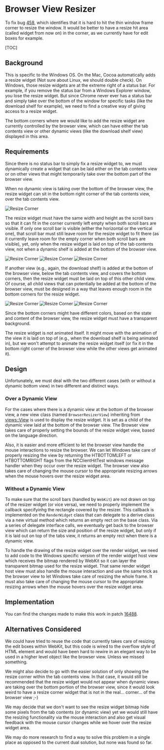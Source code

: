 # Browser View Resizer

To fix bug [458](http://code.google.com/p/chromium/issues/detail?id=458), which
identifies that it is hard to hit the thin window frame corner to resize the
window. It would be better to have a resize hit area (called widget from now on)
in the corner, as we currently have for edit boxes for example.

[TOC]

## Background

This is specific to the Windows OS. On the Mac, Cocoa automatically adds a
resize widget (Not sure about Linux, we should double check). On Windows, those
resize widgets are at the extreme right of a status bar. For example, if you
remove the status bar from a Windows Explorer window, you lose the resize
widget. But since Chrome never ever has a status bar and simply take over the
bottom of the window for specific tasks (like the download shelf for example),
we need to find a creative way of giving access to a resize widget.

The bottom corners where we would like to add the resize widget are currently
controlled by the browser view, which can have either the tab contents view or
other dynamic views (like the download shelf view) displayed in this area.

## Requirements

Since there is no status bar to simply fix a resize widget to, we must
dynamically create a widget that can be laid either on the tab contents view or
on other views that might temporarily take over the bottom part of the browser
view.

When no dynamic view is taking over the bottom of the browser view, the resize
widget can sit in the bottom right corner of the tab contents view, over the tab
contents view.

![Resize Corner](http://lh6.ggpht.com/_2OD0ww7UZAs/SUAaNi6TWYI/AAAAAAAAGmI/89jCYQ1Cxsw/ResizeCorner-2.png)

The resize widget must have the same width and height as
the scroll bars so that it can fit in the corner currently left empty when both
scroll bars are visible. If only one scroll bar is visible (either the
horizontal or the vertical one), that scroll bar must still leave room for the
resize widget to fit there (as it currently leave room for the empty corner when
both scroll bars are visible), yet, only when the resize widget is laid on top
of the tab contents view, not when a dynamic shelf is added at the bottom of the
browser view.

![Resize Corner](http://lh6.ggpht.com/_2OD0ww7UZAs/SUAaNjqr_iI/AAAAAAAAGmA/56hzjdnkVRI/ResizeCorner-1.png)
![Resize Corner](http://lh3.ggpht.com/_2OD0ww7UZAs/SUAaN_wDEUI/AAAAAAAAGmQ/7B4CTZTXOmk/ResizeCorner-3.png)
![Resize Corner](http://lh6.ggpht.com/_2OD0ww7UZAs/SUAaN7yme9I/AAAAAAAAGmY/EaniiAbwi-Q/ResizeCorner-4.png)

If another view (e.g.,  again, the download shelf) is added at the bottom of the
browser view, below the tab contents view, and covers the bottom corners, then
the resize widget must be laid on top of this other child view. Of course, all
child views that can potentially be added at the bottom of the browser view,
must be designed in a way that leaves enough room in the bottom corners for the
resize widget.

![Resize Corner](http://lh3.ggpht.com/_2OD0ww7UZAs/SUAaN17TIrI/AAAAAAAAGmg/6bljNQ_vZkI/ResizeCorner-5.png)
![Resize Corner](http://lh4.ggpht.com/_2OD0ww7UZAs/SUAaWINHA6I/AAAAAAAAGmo/-VG5FGC8Xds/ResizeCorner-6.png)
![Resize Corner](http://lh6.ggpht.com/_2OD0ww7UZAs/SUAaWDUpo0I/AAAAAAAAGmw/8USPzoMpgu0/ResizeCorner-7.png)

Since the bottom corners might have different colors, based on the state and
content of the browser view, the resize widget must have a transparent
background.

The resize widget is not animated itself. It might move with the animation of
the view it is laid on top of (e.g., when the download shelf is being animated
in), but we won't attempt to animate the resize widget itself (or fix it in the
bottom right corner of the browser view while the other views get animated it).

## Design

Unfortunately, we must deal with the two different cases (with or without a
dynamic bottom view) in two different and distinct ways.

### Over a Dynamic View

For the cases where there is a dynamic view at the bottom of the browser view, a
new view class (named `BrowserResizerView`) inheriting from
[views::View](http://src.chromium.org/svn/trunk/src/chrome/views/view.h) is used
to display the resize widget. It is set as a child of the dynamic view laid at
the bottom of the browser view. The Browser view takes care of properly setting
the bounds of the resize widget view, based on the language direction.

Also, it is easier and more efficient to let the browser view handle the mouse
interactions to resize the browser. We can let Windows take care of properly
resizing the view by returning the HTBOTTOMLEFT or HTBOTTOMRIGHT flags from the
NCClientHitTest windows message handler when they occur over the resize widget.
The browser view also takes care of changing the mouse cursor to the appropriate
resizing arrows when the mouse hovers over the resize widget area.

### Without a Dynamic View

To make sure that the scroll bars (handled by `WebKit`) are not drawn on top of
the resizer widget (or vice versa), we need to properly implement the callback
specifyinhg the rectangle covered by the resizer. This callback is implemented
on the `RenderWidget` class that can delegate to a derive class via a new
virtual method which returns an empty rect on the base class. Via a series of
delegate interface calls, we eventually get back to the browser view which can
return the size and position of the resize widget, but only if it is laid out on
top of the tabs view, it returns an empty rect when there is a dynamic view.

To handle the drawing of the resize widget over the render widget, we need to
add code to the Windows specific version of the render widget host view which
receives the bitmap rendered by WebKit so it can layer the transparent bitmap
used for the resize widget. That same render widget host view must also handle
the mouse interaction and use the same trick as the browser view to let Windows
take care of resizing the whole frame. It must also take care of changing the
mouse cursor to the appropriate resizing arrows when the mouse hovers over the
resize widget area.

## Implementation

You can find the changes made to make this work in patch
[16488](http://codereview.chromium.org/16488).

## Alternatives Considered

We could have tried to reuse the code that currently takes care of resizing the
edit boxes within WebKit, but this code is wired to the overflow style of HTML
element and would have been hard to rewire in an elegant way to be used in a
higher level object like the browser view. Unless we missed something.

We might also decide to go with the easier solution of only showing the resize
corner within the tab contents view. In that case, it would still be recommended
that the resize widget would not appear when dynamic views are taking over the
bottom portion of the browser view, since it would look weird to have a resize
corner widget that is not in the real... corner... of the browser view ;-)

We may decide that we don't want to see the resize widget bitmap hide some
pixels from the tab contents (or dynamic view) yet we would still have the
resizing functionality via the mouse interaction and also get visual feedback
with the mouse cursor changes while we hover over the resize widget area.

We may do more research to find a way to solve this problem in a single place as
opposed to the current dual solution, but none was found so far.
